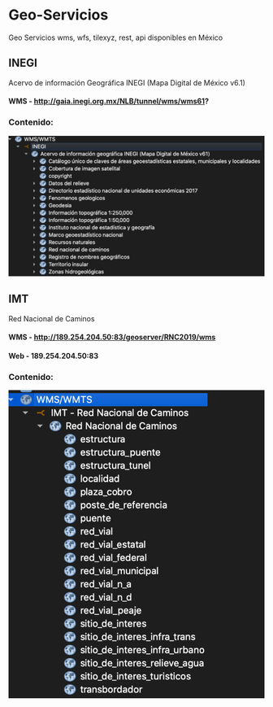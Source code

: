 # Geo-Servicios
Geo Servicios wms, wfs, tilexyz, rest, api disponibles en México

## INEGI
Acervo de información Geográfica INEGI (Mapa Digital de México v6.1)
#### WMS - http://gaia.inegi.org.mx/NLB/tunnel/wms/wms61?

### Contenido:
![Vista previa](imagenes/INEGI.png)

## IMT
Red Nacional de Caminos
#### WMS - http://189.254.204.50:83/geoserver/RNC2019/wms
#### Web - 189.254.204.50:83

### Contenido:
![Vista previa](imagenes/IMTRedNacionaldeCaminos.png)

